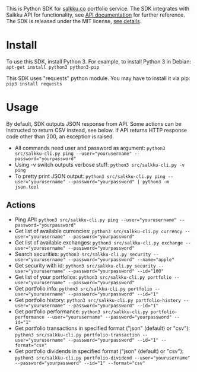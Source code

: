 This is Python SDK for [salkku.co](https://salkku.co) portfolio service.
The SDK integrates with Salkku API for functionality, see [API documentation](https://salkku.co/developers) for further
reference. The SDK is released under the MIT license, [see details](LICENSE.md).

# Install

To use this SDK, install Python 3. For example, to install Python 3 in Debian:
```apt-get install python3 python3-pip```

This SDK uses "requests" python module. You may have to install it via pip:
```pip3 install requests```

# Usage

By default, SDK outputs JSON response from API. Some actions can be instructed to return CSV instead, see below.
If API returns HTTP response code other than 200, an exception is raised.

* All commands need user and password as argument:
```python3 src/salkku-cli.py ping --user="yourusername" --password="yourpassword"```
* Using -v switch outputs verbose stuff:
```python3 src/salkku-cli.py -v ping```
* To pretty print JSON output:
```python3 src/salkku-cli.py ping --user="yourusername" --password="yourpassword" | python3 -m json.tool```

## Actions

* Ping API:
```python3 src/salkku-cli.py ping --user="yourusername" --password="yourpassword"```
* Get list of available currencies:
```python3 src/salkku-cli.py currency --user="yourusername" --password="yourpassword"```
* Get list of available exchanges:
```python3 src/salkku-cli.py exchange --user="yourusername" --password="yourpassword"```
* Search securities:
```python3 src/salkku-cli.py security --user="yourusername" --password="yourpassword" --name="apple"```
* Get security with id:
```python3 src/salkku-cli.py security --user="yourusername" --password="yourpassword" --id="100"```
* Get list of your portfolios:
```python3 src/salkku-cli.py portfolio --user="yourusername" --password="yourpassword"```
* Get portfolio info:
```python3 src/salkku-cli.py portfolio --user="yourusername" --password="yourpassword" --id="1"```
* Get portfolio history:
```python3 src/salkku-cli.py portfolio-history --user="yourusername" --password="yourpassword" --id="1"```
* Get portfolio performance:
```python3 src/salkku-cli.py portfolio-performance --user="yourusername" --password="yourpassword" --id="1"```
* Get portfolio transactions in specified format ("json" (default) or "csv"):
```python3 src/salkku-cli.py portfolio-transaction --user="yourusername" --password="yourpassword" --id="1" --format="csv"```
* Get portfolio dividends in specified format ("json" (default) or "csv"):
```python3 src/salkku-cli.py portfolio-dividend --user="yourusername" --password="yourpassword" --id="1" --format="csv"```
